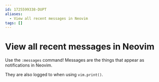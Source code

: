 ```yaml
---
id: 1725599338-DUPT
aliases:
  - View all recent messages in Neovim
tags: []
---
```


# View all recent messages in Neovim

Use the `:messages` command!
Messages are the things that appear as notifications in Neovim.

They are also logged to when using `vim.print()`.

